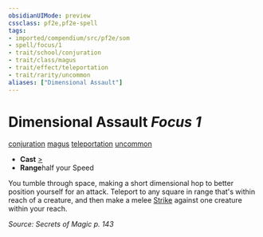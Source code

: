 ```yaml
---
obsidianUIMode: preview
cssclass: pf2e,pf2e-spell
tags:
- imported/compendium/src/pf2e/som
- spell/focus/1
- trait/school/conjuration
- trait/class/magus
- trait/effect/teleportation
- trait/rarity/uncommon
aliases: ["Dimensional Assault"]
---
```

# Dimensional Assault *Focus 1*   
[conjuration](conjuration.md)  [magus](rules/traits/magus-som.md)  [teleportation](teleportation.md)  [uncommon](uncommon.md)  

- **Cast** [>](chapter-9-playing-the-game.md#Actions "Single Action") 
- **Range**half your Speed

You tumble through space, making a short dimensional hop to better position yourself for an attack. Teleport to any square in range that's within reach of a creature, and then make a melee [Strike](strike.md) against one creature within your reach.

*Source: Secrets of Magic p. 143*